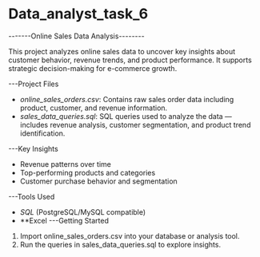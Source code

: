 # Data_analyst_task_6

-------Online Sales Data Analysis--------

This project analyzes online sales data to uncover key insights about customer behavior, revenue trends, and product performance. It supports strategic decision-making for e-commerce growth.

 ---Project Files

- *online_sales_orders.csv*: Contains raw sales order data including product, customer, and revenue information.
- *sales_data_queries.sql*: SQL queries used to analyze the data — includes revenue analysis, customer segmentation, and product trend identification.

---Key Insights

- Revenue patterns over time
- Top-performing products and categories
- Customer purchase behavior and segmentation

---Tools Used

- *SQL* (PostgreSQL/MySQL compatible)
- **Excel
---Getting Started

1. Import online_sales_orders.csv into your database or analysis tool.
2. Run the queries in sales_data_queries.sql to explore insights.
